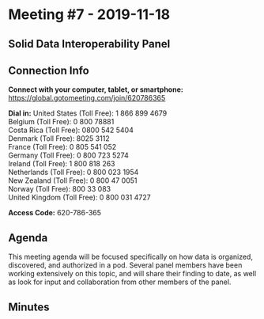 # Meeting #7 - 2019-11-18
## Solid Data Interoperability Panel

## Connection Info
__Connect with your computer, tablet, or smartphone:__
https://global.gotomeeting.com/join/620786365

__Dial in:__
United States (Toll Free): 1 866 899 4679  
Belgium (Toll Free): 0 800 78881  
Costa Rica (Toll Free): 0800 542 5404  
Denmark (Toll Free): 8025 3112  
France (Toll Free): 0 805 541 052  
Germany (Toll Free): 0 800 723 5274  
Ireland (Toll Free): 1 800 818 263  
Netherlands (Toll Free): 0 800 023 1954  
New Zealand (Toll Free): 0 800 47 0051  
Norway (Toll Free): 800 33 083  
United Kingdom (Toll Free): 0 800 031 4727

__Access Code:__ 620-786-365 

## Agenda

This meeting agenda will be focused specifically on how data is organized, discovered, and authorized in a pod. Several panel members have been working extensively on this topic, and will share their finding to date, as well as look for input and collaboration from other members of the panel.

## Minutes
